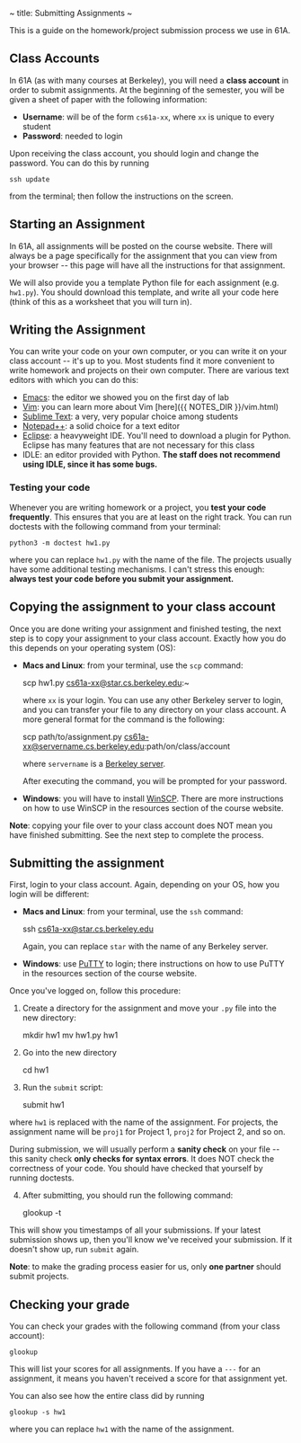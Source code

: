 ~ title: Submitting Assignments ~

This is a guide on the homework/project submission process we use in
61A.

Class Accounts
--------------

In 61A (as with many courses at Berkeley), you will need a **class
account** in order to submit assignments. At the beginning of the
semester, you will be given a sheet of paper with the following
information:

* **Username**: will be of the form `cs61a-xx`, where `xx` is unique
  to every student
* **Password**: needed to login

Upon receiving the class account, you should login and change the
password. You can do this by running

    ssh update

from the terminal; then follow the instructions on the screen.

Starting an Assignment
----------------------

In 61A, all assignments will be posted on the course website. There
will always be a page specifically for the assignment that you can
view from your browser -- this page will have all the instructions for
that assignment.

We will also provide you a template Python file for each assignment
(e.g. `hw1.py`). You should download this template, and write all your
code here (think of this as a worksheet that you will turn in).

Writing the Assignment
----------------------

You can write your code on your own computer, or you can write it on
your class account -- it's up to you. Most students find it more
convenient to write homework and projects on their own computer. There
are various text editors with which you can do this:

* [Emacs](http://www.gnu.org/software/emacs/): the editor we showed
  you on the first day of lab
* [Vim](http://www.vim.org/download.php): you can learn more about
  Vim [here]({{ NOTES_DIR }}/vim.html)
* [Sublime Text](http://www.sublimetext.com/2): a very, very popular
  choice among students
* [Notepad++](http://notepad-plus-plus.org/): a solid choice for a
  text editor
* [Eclipse](http://www.eclipse.org/downloads/): a heavyweight IDE.
  You'll need to download a plugin for Python. Eclipse has many
  features that are not necessary for this class
* IDLE: an editor provided with Python. **The staff does not recommend
  using IDLE, since it has some bugs.**

### Testing your code ###

Whenever you are writing homework or a project, you **test your code
frequently**. This ensures that you are at least on the right track.
You can run doctests with the following command from your terminal:

    python3 -m doctest hw1.py

where you can replace `hw1.py` with the name of the file. The projects
usually have some additional testing mechanisms. I can't stress this
enough: **always test your code before you submit your assignment.**

Copying the assignment to your class account
--------------------------------------------

Once you are done writing your assignment and finished testing, the
next step is to copy your assignment to your class account. Exactly
how you do this depends on your operating system (OS):

* **Macs and Linux**: from your terminal, use the `scp` command:

    scp hw1.py cs61a-xx@star.cs.berkeley.edu:~

  where `xx` is your login. You can use any other Berkeley server to
  login, and you can transfer your file to any directory on your class
  account. A more general format for the command is the following:

    scp path/to/assignment.py cs61a-xx@servername.cs.berkeley.edu:path/on/class/account

  where `servername` is a [Berkeley
  server](http://inst.eecs.berkeley.edu/cgi-bin/clients.cgi?choice=servers).

  After executing the command, you will be prompted for your password.

* **Windows**: you will have to install
  [WinSCP](http://winscp.net/eng/download.php). There are more
  instructions on how to use WinSCP in the resources section of the
  course website.

**Note**: copying your file over to your class account does NOT mean
you have finished submitting. See the next step to complete the
process.

Submitting the assignment
-------------------------

First, login to your class account. Again, depending on your OS, how
you login will be different:

* **Macs and Linux**: from your terminal, use the `ssh` command:

    ssh cs61a-xx@star.cs.berkeley.edu

  Again, you can replace `star` with the name of any Berkeley server.

* **Windows**: use
  [PuTTY](http://www.chiark.greenend.org.uk/~sgtatham/putty/download.html)
  to login; there instructions on how to use PuTTY in the resources
  section of the course website.

Once you've logged on, follow this procedure:

1. Create a directory for the assignment and move your `.py` file into
   the new directory:

    mkdir hw1
    mv hw1.py hw1

2. Go into the new directory

    cd hw1

3. Run the `submit` script:

    submit hw1

  where `hw1` is replaced with the name of the assignment. For
  projects, the assignment name will be `proj1` for Project 1,
  `proj2` for Project 2, and so on.

  During submission, we will usually perform a **sanity check** on
  your file -- this sanity check **only checks for syntax errors**. It
  does NOT check the correctness of your code. You should have checked
  that yourself by running doctests.

4. After submitting, you should run the following command:

    glookup -t

  This will show you timestamps of all your submissions. If your
  latest submission shows up, then you'll know we've received your
  submission. If it doesn't show up, run `submit` again.

**Note**: to make the grading process easier for us, only **one
partner** should submit projects.

Checking your grade
-------------------

You can check your grades with the following command (from your class
account):

    glookup

This will list your scores for all assignments. If you have a `---`
for an assignment, it means you haven't received a score for that
assignment yet.

You can also see how the entire class did by running

    glookup -s hw1

where you can replace `hw1` with the name of the assignment.
